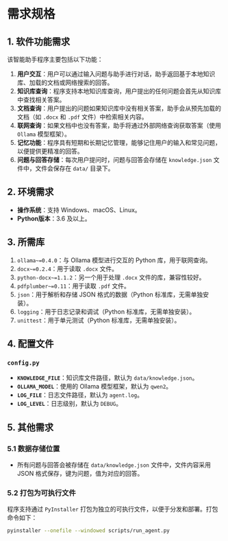 # 需求规格

## 1. 软件功能需求

该智能助手程序主要包括以下功能：

1. **用户交互**：用户可以通过输入问题与助手进行对话，助手返回基于本地知识库、加载的文档或网络搜索的回答。
2. **知识库查询**：程序支持本地知识库查询，用户提出的任何问题会首先从知识库中查找相关答案。
3. **文档查询**：用户提出的问题如果知识库中没有相关答案，助手会从预先加载的文档（如 `.docx` 和 `.pdf` 文件）中检索相关内容。
4. **联网查询**：如果文档中也没有答案，助手将通过外部网络查询获取答案（使用 `Ollama` 模型框架）。
5. **记忆功能**：程序具有短期和长期记忆管理，能够记住用户的输入和常见问题，以便提供更精准的回答。
6. **问题与回答存储**：每次用户提问时，问题与回答会存储在 `knowledge.json` 文件中，文件会保存在 `data/` 目录下。

## 2. 环境需求

- **操作系统**：支持 Windows、macOS、Linux。
- **Python版本**：3.6 及以上。

## 3. 所需库

1. `ollama~=0.4.0`：与 Ollama 模型进行交互的 Python 库，用于联网查询。
2. `docx~=0.2.4`：用于读取 `.docx` 文件。
3. `python-docx~=1.1.2`：另一个用于处理 `.docx` 文件的库，兼容性较好。
4. `pdfplumber~=0.11`：用于读取 `.pdf` 文件。
5. `json`：用于解析和存储 JSON 格式的数据（Python 标准库，无需单独安装）。
6. `logging`：用于日志记录和调试（Python 标准库，无需单独安装）。
7. `unittest`：用于单元测试（Python 标准库，无需单独安装）。



## 4. 配置文件

### `config.py`

- **`KNOWLEDGE_FILE`**：知识库文件路径，默认为 `data/knowledge.json`。
- **`OLLAMA_MODEL`**：使用的 Ollama 模型框架，默认为 `qwen2`。
- **`LOG_FILE`**：日志文件路径，默认为 `agent.log`。
- **`LOG_LEVEL`**：日志级别，默认为 `DEBUG`。

## 5. 其他需求

### 5.1 数据存储位置

- 所有问题与回答会被存储在 `data/knowledge.json` 文件中，文件内容采用 JSON 格式保存，键为问题，值为对应的回答。

### 5.2 打包为可执行文件

程序支持通过 `PyInstaller` 打包为独立的可执行文件，以便于分发和部署。打包命令如下：

```bash
pyinstaller --onefile --windowed scripts/run_agent.py
